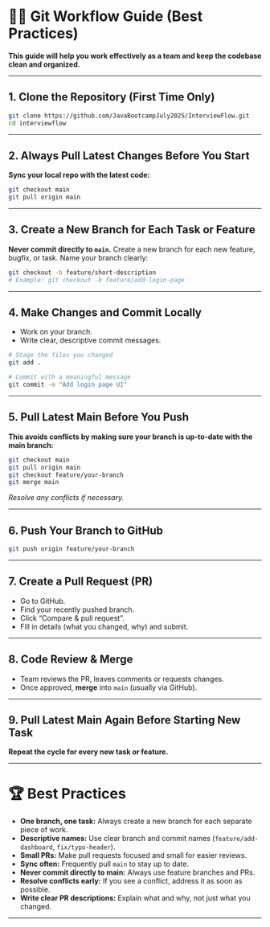 # 👩‍💻 Git Workflow Guide (Best Practices)

**This guide will help you work effectively as a team and keep the codebase clean and organized.**

---

## 1. Clone the Repository (First Time Only)

```bash
git clone https://github.com/JavaBootcampJuly2025/InterviewFlow.git
cd interviewflow
```

---

## 2. Always Pull Latest Changes Before You Start

**Sync your local repo with the latest code:**

```bash
git checkout main
git pull origin main
```

---

## 3. Create a New Branch for Each Task or Feature

**Never commit directly to `main`.**
Create a new branch for each new feature, bugfix, or task. Name your branch clearly:

```bash
git checkout -b feature/short-description
# Example: git checkout -b feature/add-login-page
```

---

## 4. Make Changes and Commit Locally

* Work on your branch.
* Write clear, descriptive commit messages.

```bash
# Stage the files you changed
git add .

# Commit with a meaningful message
git commit -m "Add login page UI"
```

---

## 5. Pull Latest Main Before You Push

**This avoids conflicts by making sure your branch is up-to-date with the main branch:**

```bash
git checkout main
git pull origin main
git checkout feature/your-branch
git merge main
```

*Resolve any conflicts if necessary.*

---

## 6. Push Your Branch to GitHub

```bash
git push origin feature/your-branch
```

---

## 7. Create a Pull Request (PR)

* Go to GitHub.
* Find your recently pushed branch.
* Click “Compare & pull request”.
* Fill in details (what you changed, why) and submit.

---

## 8. Code Review & Merge

* Team reviews the PR, leaves comments or requests changes.
* Once approved, **merge** into `main` (usually via GitHub).

---

## 9. Pull Latest Main Again Before Starting New Task

**Repeat the cycle for every new task or feature.**

---

# 🏆 Best Practices

* **One branch, one task:** Always create a new branch for each separate piece of work.
* **Descriptive names:** Use clear branch and commit names (`feature/add-dashboard`, `fix/typo-header`).
* **Small PRs:** Make pull requests focused and small for easier reviews.
* **Sync often:** Frequently pull `main` to stay up to date.
* **Never commit directly to main:** Always use feature branches and PRs.
* **Resolve conflicts early:** If you see a conflict, address it as soon as possible.
* **Write clear PR descriptions:** Explain what and why, not just what you changed.

---

